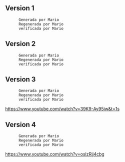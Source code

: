 ##        Version 1
          Generada por Mario
          Regenerada por Mario
          verificada por Mario
##        Version 2
          Generada por Mario
          Regenerada por Mario
          verificada por Mario
##        Version 3
          Generada por Mario
          Regenerada por Mario
          verificada por Mario
https://www.youtube.com/watch?v=39K9-Ay95iw&t=1s
##        Version 4
          Generada por Mario
          Regenerada por Mario
          verificada por Mario
https://www.youtube.com/watch?v=oslzRjj4cbg
